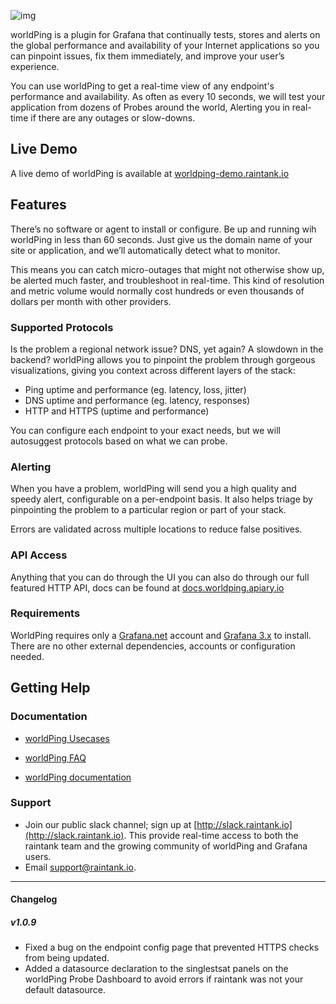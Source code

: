 ![img](https://circleci.com/gh/raintank/worldping-app.svg?style=shield&circle-token=:circle-token)

worldPing is a plugin for Grafana that continually tests, stores and alerts on the global performance and availability of your Internet applications so you can pinpoint issues, fix them immediately, and improve your user’s experience.

You can use worldPing to get a real-time view of any endpoint's performance and availability. As often as every 10 seconds, we will test your application from dozens of Probes around the world, Alerting you in real-time if there are any outages or slow-downs.


## Live Demo

A live demo of worldPing is available at [worldping-demo.raintank.io](http://worldping-demo.raintank.io/)

## Features

There’s no software or agent to install or configure. Be up and running wih worldPing in less than 60 seconds. Just give us the domain name of your site or application, and we’ll automatically detect what to monitor.

This means you can catch micro-outages that might not otherwise show up, be alerted much faster, and troubleshoot in real-time. This kind of resolution and metric volume would normally cost hundreds or even thousands of dollars per month with other providers.


### Supported Protocols

Is the problem a regional network issue? DNS, yet again? A slowdown in the backend? worldPing allows you to pinpoint the problem through gorgeous visualizations, giving you context across different layers of the stack:

- Ping uptime and performance (eg. latency, loss, jitter)
- DNS uptime and performance (eg. latency, responses)
- HTTP and HTTPS (uptime and performance)

You can configure each endpoint to your exact needs, but we will autosuggest protocols based on what we can probe.

### Alerting

When you have a problem, worldPing will send you a high quality and speedy alert, configurable on a per-endpoint basis. It also helps triage by pinpointing the problem to a particular region or part of your stack.

Errors are validated across multiple locations to reduce false positives.

### API Access
Anything that you can do through the UI you can also do through our full featured HTTP API, docs can be found at [docs.worldping.apiary.io](http://docs.worldping.apiary.io)

### Requirements
WorldPing requires only a [Grafana.net](http://grafana.net) account and [Grafana 3.x](http://grafana.org/download) to install. There are no other external dependencies, accounts or configuration needed.

## Getting Help

### Documentation
- [worldPing Usecases](http://worldping.raintank.io/worldping/use-cases)

- [worldPing FAQ](http://worldping.raintank.io/worldping/faq)

- [worldPing documentation](http://worldping.raintank.io/docs/)

### Support
- Join our public slack channel; sign up at [http://slack.raintank.io](http://slack.raintank.io). This provide real-time access to both the raintank team and the growing community of worldPing and Grafana users.
- Email [support@raintank.io](mailto:support@raintank.io).

------

#### Changelog

##### v1.0.9
- Fixed a bug on the endpoint config page that prevented HTTPS checks from being updated.
- Added a datasource declaration to the singlestsat panels on the worldPing Probe Dashboard to avoid errors if raintank was not your default datasource. 
